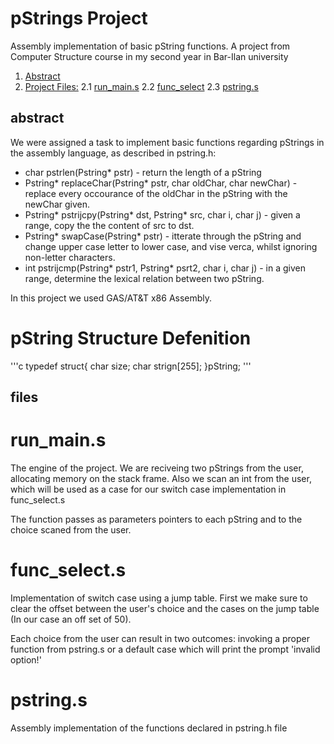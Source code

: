 # pStrings Project 
Assembly implementation of basic pString functions.
A project from Computer Structure course in my second year in Bar-Ilan university

1. [Abstract](#abstract)
2. [Project Files:](#files)
  2.1 [run_main.s](#run_main.s)
  2.2 [func_select](#func_select.s)
  2.3 [pstring.s](#pstring.s)

## abstract
We were assigned a task to implement basic functions regarding pStrings in the assembly language, as described in pstring.h:
* char pstrlen(Pstring* pstr) - return the length of a pString
* Pstring* replaceChar(Pstring* pstr, char oldChar, char newChar) - replace every occourance of the oldChar in the pString with the newChar given.
* Pstring* pstrijcpy(Pstring* dst, Pstring* src, char i, char j) - given a range, copy the the content of src to dst.
* Pstring* swapCase(Pstring* pstr) - itterate through the pString and change upper case letter to lower case, and vise verca, whilst ignoring non-letter characters.
* int pstrijcmp(Pstring* pstr1, Pstring* psrt2, char i, char j) - in a given range, determine the lexical relation between two pString.

In this project we used GAS/AT&T x86 Assembly.
# pString Structure Defenition
'''c
typedef struct{
    char size;
    char strign[255];
}pString;
'''

## files
# run_main.s
The engine of the project. We are reciveing two pStrings from the user, allocating memory on the stack frame.
Also we scan an int from the user, which will be used as a case for our switch case implementation in func_select.s

The function passes as parameters pointers to each pString and to the choice scaned from the user.
# func_select.s
Implementation of switch case using a jump table.
First we make sure to clear the offset between the user's choice and the cases on the jump table (In our case an off set of 50).

Each choice from the user can result in two outcomes: invoking a proper function from pstring.s or a default case which will print the prompt 'invalid option!'

# pstring.s
Assembly implementation of the functions declared in pstring.h file




